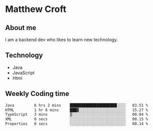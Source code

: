 # Matthew Croft

## About me
I am a backend dev who likes to learn new technology. 

## Technology
- Java
- JavaScript
- Html

## Weekly Coding time
<!--START_SECTION:waka-->

```txt
Java         6 hrs 2 mins    █████████████████████░░░░   83.51 %
HTML         1 hr 6 mins     ███▓░░░░░░░░░░░░░░░░░░░░░   15.27 %
TypeScript   3 mins          ▒░░░░░░░░░░░░░░░░░░░░░░░░   00.84 %
XML          0 secs          ░░░░░░░░░░░░░░░░░░░░░░░░░   00.15 %
Properties   0 secs          ░░░░░░░░░░░░░░░░░░░░░░░░░   00.14 %
```

<!--END_SECTION:waka-->
